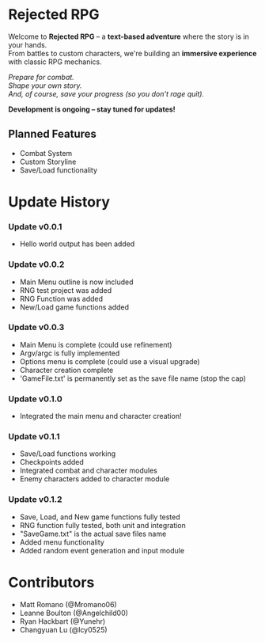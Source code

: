 # Rejected RPG

Welcome to **Rejected RPG** – a **text-based adventure** where the story is in your hands.  
From battles to custom characters, we're building an **immersive experience** with classic RPG mechanics.  

*Prepare for combat.*  
*Shape your own story.*  
*And, of course, save your progress (so you don't rage quit).*  

**Development is ongoing – stay tuned for updates!**

## Planned Features
- Combat System
- Custom Storyline
- Save/Load functionality


# Update History

### Update v0.0.1
- Hello world output has been added

### Update v0.0.2 
- Main Menu outline is now included
- RNG test project was added
- RNG Function was added
- New/Load game functions added

### Update v0.0.3
- Main Menu is complete (could use refinement)
- Argv/argc is fully implemented
- Options menu is complete (could use a visual upgrade)
- Character creation complete
- 'GameFile.txt'  is permanently set as the save file name (stop the cap)

### Update v0.1.0
- Integrated the main menu and character creation!

### Update v0.1.1
- Save/Load functions working
- Checkpoints added
- Integrated combat and character modules
- Enemy characters added to character module

### Update v0.1.2
- Save, Load, and New game functions fully tested
- RNG function fully tested, both unit and integration
- "SaveGame.txt" is the actual save files name
- Added menu functionality
- Added random event generation and input module

# Contributors 
- Matt Romano (@Mromano06)
- Leanne Boulton (@Angelchild00)
- Ryan Hackbart (@Yunehr)
- Changyuan Lu (@lcy0525)
 
